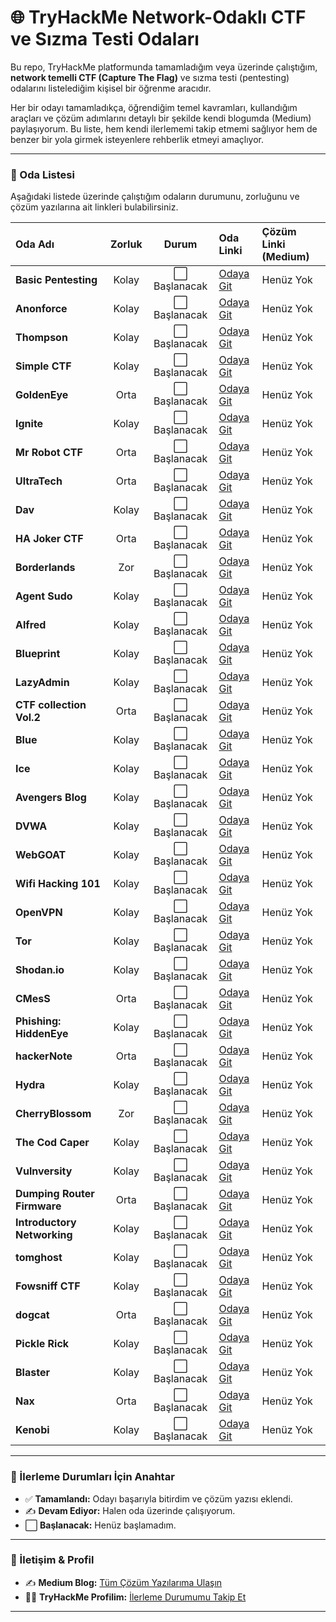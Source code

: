 # 🌐 TryHackMe Network-Odaklı CTF ve Sızma Testi Odaları

Bu repo, TryHackMe platformunda tamamladığım veya üzerinde çalıştığım, **network temelli CTF (Capture The Flag)** ve sızma testi (pentesting) odalarını listelediğim kişisel bir öğrenme aracıdır.

Her bir odayı tamamladıkça, öğrendiğim temel kavramları, kullandığım araçları ve çözüm adımlarını detaylı bir şekilde kendi blogumda (Medium) paylaşıyorum. Bu liste, hem kendi ilerlememi takip etmemi sağlıyor hem de benzer bir yola girmek isteyenlere rehberlik etmeyi amaçlıyor.

---

### 📝 Oda Listesi

Aşağıdaki listede üzerinde çalıştığım odaların durumunu, zorluğunu ve çözüm yazılarına ait linkleri bulabilirsiniz.

| Oda Adı | Zorluk | Durum | Oda Linki | Çözüm Linki (Medium) |
| :--- | :---: | :---: | :--- | :--- |
| **Basic Pentesting** | Kolay | ⬜ Başlanacak | [Odaya Git](https://tryhackme.com/room/basicpentestingjt) | Henüz Yok |
| **Anonforce** | Kolay | ⬜ Başlanacak | [Odaya Git](https://tryhackme.com/room/bsidesgtanonforce) | Henüz Yok |
| **Thompson** | Kolay | ⬜ Başlanacak | [Odaya Git](https://tryhackme.com/room/bsidesgtthompson) | Henüz Yok |
| **Simple CTF** | Kolay | ⬜ Başlanacak | [Odaya Git](https://tryhackme.com/room/easyctf) | Henüz Yok |
| **GoldenEye** | Orta | ⬜ Başlanacak | [Odaya Git](https://tryhackme.com/room/goldeneye) | Henüz Yok |
| **Ignite** | Kolay | ⬜ Başlanacak | [Odaya Git](https://tryhackme.com/room/ignite) | Henüz Yok |
| **Mr Robot CTF** | Orta | ⬜ Başlanacak | [Odaya Git](https://tryhackme.com/room/mrrobot) | Henüz Yok |
| **UltraTech** | Orta | ⬜ Başlanacak | [Odaya Git](https://tryhackme.com/room/ultratech1) | Henüz Yok |
| **Dav** | Kolay | ⬜ Başlanacak | [Odaya Git](https://tryhackme.com/room/bsidesgtdav) | Henüz Yok |
| **HA Joker CTF** | Orta | ⬜ Başlanacak | [Odaya Git](https://tryhackme.com/room/jokerctf) | Henüz Yok |
| **Borderlands** | Zor | ⬜ Başlanacak | [Odaya Git](https://tryhackme.com/room/borderlands) | Henüz Yok |
| **Agent Sudo** | Kolay | ⬜ Başlanacak | [Odaya Git](https://tryhackme.com/room/agentsudoctf) | Henüz Yok |
| **Alfred** | Kolay | ⬜ Başlanacak | [Odaya Git](https://tryhackme.com/room/alfred) | Henüz Yok |
| **Blueprint** | Kolay | ⬜ Başlanacak | [Odaya Git](https://tryhackme.com/room/blueprint) | Henüz Yok |
| **LazyAdmin** | Kolay | ⬜ Başlanacak | [Odaya Git](https://tryhackme.com/room/lazyadmin) | Henüz Yok |
| **CTF collection Vol.2** | Orta | ⬜ Başlanacak | [Odaya Git](https://tryhackme.com/room/ctfcollectionvol2) | Henüz Yok |
| **Blue** | Kolay | ⬜ Başlanacak | [Odaya Git](https://tryhackme.com/room/blue) | Henüz Yok |
| **Ice** | Kolay | ⬜ Başlanacak | [Odaya Git](https://tryhackme.com/room/ice) | Henüz Yok |
| **Avengers Blog** | Kolay | ⬜ Başlanacak | [Odaya Git](https://tryhackme.com/room/avengers) | Henüz Yok |
| **DVWA** | Kolay | ⬜ Başlanacak | [Odaya Git](https://tryhackme.com/room/dvwa) | Henüz Yok |
| **WebGOAT** | Kolay | ⬜ Başlanacak | [Odaya Git](https://tryhackme.com/room/webgoat) | Henüz Yok |
| **Wifi Hacking 101** | Kolay | ⬜ Başlanacak | [Odaya Git](https://tryhackme.com/room/wifihacking101) | Henüz Yok |
| **OpenVPN** | Kolay | ⬜ Başlanacak | [Odaya Git](https://tryhackme.com/room/openvpn) | Henüz Yok |
| **Tor** | Kolay | ⬜ Başlanacak | [Odaya Git](https://tryhackme.com/room/torforbeginners) | Henüz Yok |
| **Shodan.io** | Kolay | ⬜ Başlanacak | [Odaya Git](https://tryhackme.com/room/shodan) | Henüz Yok |
| **CMesS** | Orta | ⬜ Başlanacak | [Odaya Git](https://tryhackme.com/room/cmess) | Henüz Yok |
| **Phishing: HiddenEye** | Kolay | ⬜ Başlanacak | [Odaya Git](https://tryhackme.com/room/phishinghiddeneye) | Henüz Yok |
| **hackerNote** | Orta | ⬜ Başlanacak | [Odaya Git](https://tryhackme.com/room/hackernote) | Henüz Yok |
| **Hydra** | Kolay | ⬜ Başlanacak | [Odaya Git](https://tryhackme.com/room/hydra) | Henüz Yok |
| **CherryBlossom** | Zor | ⬜ Başlanacak | [Odaya Git](https://tryhackme.com/room/cherryblossom) | Henüz Yok |
| **The Cod Caper** | Kolay | ⬜ Başlanacak | [Odaya Git](https://tryhackme.com/room/thecodcaper) | Henüz Yok |
| **Vulnversity** | Kolay | ⬜ Başlanacak | [Odaya Git](https://tryhackme.com/room/vulnversity) | Henüz Yok |
| **Dumping Router Firmware** | Orta | ⬜ Başlanacak | [Odaya Git](https://tryhackme.com/room/rfirmware) | Henüz Yok |
| **Introductory Networking** | Kolay | ⬜ Başlanacak | [Odaya Git](https://tryhackme.com/room/introtonetworking) | Henüz Yok |
| **tomghost** | Kolay | ⬜ Başlanacak | [Odaya Git](https://tryhackme.com/room/tomghost) | Henüz Yok |
| **Fowsniff CTF** | Kolay | ⬜ Başlanacak | [Odaya Git](https://tryhackme.com/room/ctf) | Henüz Yok |
| **dogcat** | Orta | ⬜ Başlanacak | [Odaya Git](https://tryhackme.com/room/dogcat) | Henüz Yok |
| **Pickle Rick** | Kolay | ⬜ Başlanacak | [Odaya Git](https://tryhackme.com/room/picklerick) | Henüz Yok |
| **Blaster** | Kolay | ⬜ Başlanacak | [Odaya Git](https://tryhackme.com/room/blaster) | Henüz Yok |
| **Nax** | Orta | ⬜ Başlanacak | [Odaya Git](https://tryhackme.com/room/nax) | Henüz Yok |
| **Kenobi** | Kolay | ⬜ Başlanacak | [Odaya Git](https://tryhackme.com/room/kenobi) | Henüz Yok |

---

### 🚀 İlerleme Durumları İçin Anahtar

* ✅ **Tamamlandı:** Odayı başarıyla bitirdim ve çözüm yazısı eklendi.
* ✍️ **Devam Ediyor:** Halen oda üzerinde çalışıyorum.
* ⬜ **Başlanacak:** Henüz başlamadım.

---

### 🔗 İletişim & Profil

* ✍️ **Medium Blog:** [Tüm Çözüm Yazılarıma Ulaşın](https://medium.com/@brkyagl)
* 👨‍💻 **TryHackMe Profilim:** [İlerleme Durumumu Takip Et](https://tryhackme.com/p/brkyagl)

---

